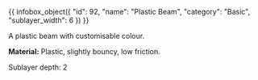 {{ infobox_object({
	"id": 92,
	"name": "Plastic Beam",
	"category": "Basic",
	"sublayer_width": 6
}) }}

A plastic beam with customisable colour.

**Material:** Plastic, slightly bouncy, low friction.

Sublayer depth: 2